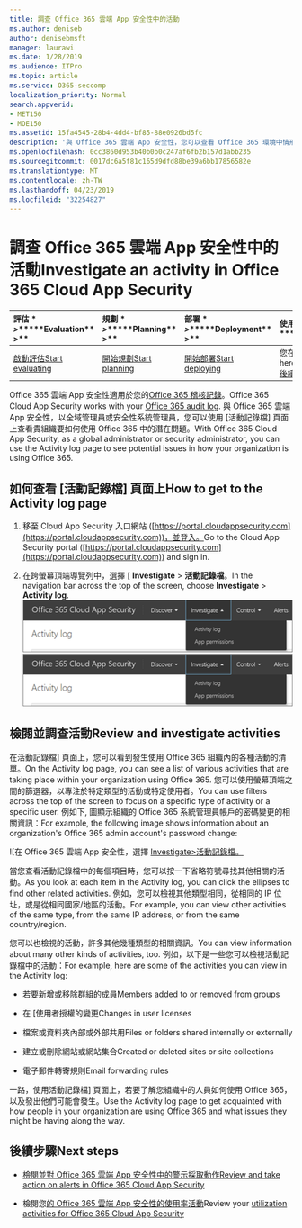 ```yaml
---
title: 調查 Office 365 雲端 App 安全性中的活動
ms.author: deniseb
author: denisebmsft
manager: laurawi
ms.date: 1/28/2019
ms.audience: ITPro
ms.topic: article
ms.service: O365-seccomp
localization_priority: Normal
search.appverid:
- MET150
- MOE150
ms.assetid: 15fa4545-28b4-4dd4-bf85-88e0926bd5fc
description: '與 Office 365 雲端 App 安全性，您可以查看 Office 365 環境中情形方法是搜尋和調查活動及帳戶。 '
ms.openlocfilehash: 0cc3860d953b40b0b0c247af6fb2b157d1abb235
ms.sourcegitcommit: 0017dc6a5f81c165d9dfd88be39a6bb17856582e
ms.translationtype: MT
ms.contentlocale: zh-TW
ms.lasthandoff: 04/23/2019
ms.locfileid: "32254827"
---
```

# <a name="investigate-an-activity-in-office-365-cloud-app-security"></a><span data-ttu-id="cf4a5-103">調查 Office 365 雲端 App 安全性中的活動</span><span class="sxs-lookup"><span data-stu-id="cf4a5-103">Investigate an activity in Office 365 Cloud App Security</span></span>
  
|<span data-ttu-id="cf4a5-104">評估 \* *\>*\*</span><span class="sxs-lookup"><span data-stu-id="cf4a5-104">\*\*\*\*Evaluation\*\* \>\*\*</span></span>|<span data-ttu-id="cf4a5-105">規劃 \* *\>*\*</span><span class="sxs-lookup"><span data-stu-id="cf4a5-105">\*\*\*\*Planning\*\* \>\*\*</span></span>|<span data-ttu-id="cf4a5-106">部署 \* *\>*\*</span><span class="sxs-lookup"><span data-stu-id="cf4a5-106">\*\*\*\*Deployment\*\* \>\*\*</span></span>|<span data-ttu-id="cf4a5-107">使用率 \* \* \*</span><span class="sxs-lookup"><span data-stu-id="cf4a5-107">\*\*\*\*Utilization\*\*\*\*</span></span>|
|:-----|:-----|:-----|:-----|
|[<span data-ttu-id="cf4a5-108">啟動評估</span><span class="sxs-lookup"><span data-stu-id="cf4a5-108">Start evaluating</span></span>](office-365-cas-overview.md) <br/> |[<span data-ttu-id="cf4a5-109">開始規劃</span><span class="sxs-lookup"><span data-stu-id="cf4a5-109">Start planning</span></span>](get-ready-for-office-365-cas.md) <br/> |[<span data-ttu-id="cf4a5-110">開始部署</span><span class="sxs-lookup"><span data-stu-id="cf4a5-110">Start deploying</span></span>](turn-on-office-365-cas.md) <br/> |<span data-ttu-id="cf4a5-111">您在此處 ！</span><span class="sxs-lookup"><span data-stu-id="cf4a5-111">You are here!</span></span>  <br/> [<span data-ttu-id="cf4a5-112">後續步驟</span><span class="sxs-lookup"><span data-stu-id="cf4a5-112">Next steps</span></span>](#next-steps) <br/> |
   
<span data-ttu-id="cf4a5-113">Office 365 雲端 App 安全性適用於您的[Office 365 稽核記錄](detailed-properties-in-the-office-365-audit-log.md)。</span><span class="sxs-lookup"><span data-stu-id="cf4a5-113">Office 365 Cloud App Security works with your [Office 365 audit log](detailed-properties-in-the-office-365-audit-log.md).</span></span> <span data-ttu-id="cf4a5-114">與 Office 365 雲端 App 安全性，以全域管理員或安全性系統管理員，您可以使用 [活動記錄檔] 頁面上查看貴組織要如何使用 Office 365 中的潛在問題。</span><span class="sxs-lookup"><span data-stu-id="cf4a5-114">With Office 365 Cloud App Security, as a global administrator or security administrator, you can use the Activity log page to see potential issues in how your organization is using Office 365.</span></span>
  
## <a name="how-to-get-to-the-activity-log-page"></a><span data-ttu-id="cf4a5-115">如何查看 [活動記錄檔] 頁面上</span><span class="sxs-lookup"><span data-stu-id="cf4a5-115">How to get to the Activity log page</span></span>

1. <span data-ttu-id="cf4a5-116">移至 Cloud App Security 入口網站 ([https://portal.cloudappsecurity.com](https://portal.cloudappsecurity.com))，並登入。</span><span class="sxs-lookup"><span data-stu-id="cf4a5-116">Go to the Cloud App Security portal ([https://portal.cloudappsecurity.com](https://portal.cloudappsecurity.com)) and sign in.</span></span>
  
2. <span data-ttu-id="cf4a5-117">在跨螢幕頂端導覽列中，選擇 [ **Investigate** \> **活動記錄檔**。</span><span class="sxs-lookup"><span data-stu-id="cf4a5-117">In the navigation bar across the top of the screen, choose **Investigate** \> **Activity log**.</span></span><br/><span data-ttu-id="cf4a5-118">![在 O365 CAS 入口網站中，選擇 [調查]。](media/8c7b87c9-71a6-4952-adb2-185e941ffe9a.png)</span><span class="sxs-lookup"><span data-stu-id="cf4a5-118">![In the O365 CAS portal, choose Investigate.](media/8c7b87c9-71a6-4952-adb2-185e941ffe9a.png)</span></span>
  
## <a name="review-and-investigate-activities"></a><span data-ttu-id="cf4a5-119">檢閱並調查活動</span><span class="sxs-lookup"><span data-stu-id="cf4a5-119">Review and investigate activities</span></span>

<span data-ttu-id="cf4a5-120">在活動記錄檔] 頁面上，您可以看到發生使用 Office 365 組織內的各種活動的清單。</span><span class="sxs-lookup"><span data-stu-id="cf4a5-120">On the Activity log page, you can see a list of various activities that are taking place within your organization using Office 365.</span></span> <span data-ttu-id="cf4a5-121">您可以使用螢幕頂端之間的篩選器，以專注於特定類型的活動或特定使用者。</span><span class="sxs-lookup"><span data-stu-id="cf4a5-121">You can use filters across the top of the screen to focus on a specific type of activity or a specific user.</span></span> <span data-ttu-id="cf4a5-122">例如下, 圖顯示組織的 Office 365 系統管理員帳戶的密碼變更的相關資訊：</span><span class="sxs-lookup"><span data-stu-id="cf4a5-122">For example, the following image shows information about an organization's Office 365 admin account's password change:</span></span>
  
![在 Office 365 雲端 App 安全性，選擇 [Investigate\>活動記錄檔。](media/5d54600c-59cd-4f33-b4f0-29b75c37baae.png)
  
<span data-ttu-id="cf4a5-124">當您查看活動記錄檔中的每個項目時，您可以按一下省略符號尋找其他相關的活動。</span><span class="sxs-lookup"><span data-stu-id="cf4a5-124">As you look at each item in the Activity log, you can click the ellipses to find other related activities.</span></span> <span data-ttu-id="cf4a5-125">例如，您可以檢視其他類型相同，從相同的 IP 位址，或是從相同國家/地區的活動。</span><span class="sxs-lookup"><span data-stu-id="cf4a5-125">For example, you can view other activities of the same type, from the same IP address, or from the same country/region.</span></span>
  
<span data-ttu-id="cf4a5-126">您可以也檢視的活動，許多其他幾種類型的相關資訊。</span><span class="sxs-lookup"><span data-stu-id="cf4a5-126">You can view information about many other kinds of activities, too.</span></span> <span data-ttu-id="cf4a5-127">例如，以下是一些您可以檢視活動記錄檔中的活動：</span><span class="sxs-lookup"><span data-stu-id="cf4a5-127">For example, here are some of the activities you can view in the Activity log:</span></span>
  
- <span data-ttu-id="cf4a5-128">若要新增或移除群組的成員</span><span class="sxs-lookup"><span data-stu-id="cf4a5-128">Members added to or removed from groups</span></span>
    
- <span data-ttu-id="cf4a5-129">在 [使用者授權的變更</span><span class="sxs-lookup"><span data-stu-id="cf4a5-129">Changes in user licenses</span></span>
    
- <span data-ttu-id="cf4a5-130">檔案或資料夾內部或外部共用</span><span class="sxs-lookup"><span data-stu-id="cf4a5-130">Files or folders shared internally or externally</span></span>
    
- <span data-ttu-id="cf4a5-131">建立或刪除網站或網站集合</span><span class="sxs-lookup"><span data-stu-id="cf4a5-131">Created or deleted sites or site collections</span></span>
    
- <span data-ttu-id="cf4a5-132">電子郵件轉寄規則</span><span class="sxs-lookup"><span data-stu-id="cf4a5-132">Email forwarding rules</span></span>
    
<span data-ttu-id="cf4a5-133">一路，使用活動記錄檔] 頁面上，若要了解您組織中的人員如何使用 Office 365，以及發出他們可能會發生。</span><span class="sxs-lookup"><span data-stu-id="cf4a5-133">Use the Activity log page to get acquainted with how people in your organization are using Office 365 and what issues they might be having along the way.</span></span>
  
## <a name="next-steps"></a><span data-ttu-id="cf4a5-134">後續步驟</span><span class="sxs-lookup"><span data-stu-id="cf4a5-134">Next steps</span></span>

- [<span data-ttu-id="cf4a5-135">檢閱並對 Office 365 雲端 App 安全性中的警示採取動作</span><span class="sxs-lookup"><span data-stu-id="cf4a5-135">Review and take action on alerts in Office 365 Cloud App Security</span></span>](review-office-365-cas-alerts.md)
    
- <span data-ttu-id="cf4a5-136">檢閱您[的 Office 365 雲端 App 安全性的使用率活動](utilization-activities-for-ocas.md)</span><span class="sxs-lookup"><span data-stu-id="cf4a5-136">Review your [utilization activities for Office 365 Cloud App Security](utilization-activities-for-ocas.md)</span></span>
    

